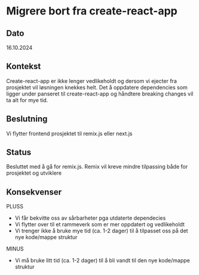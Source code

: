 # Migrere bort fra create-react-app

## Dato

16.10.2024

## Kontekst
Create-react-app er ikke lenger vedlikeholdt og dersom vi ejecter fra prosjektet vil løsningen knekkes helt. Det å oppdatere dependencies som ligger under panseret
til create-react-app og håndtere breaking changes vil ta alt for mye tid.


## Beslutning
Vi flytter frontend prosjektet til remix.js eller next.js

## Status
Besluttet med å gå for remix.js. Remix vil kreve mindre tilpassing både for prosjektet og utviklere

## Konsekvenser
PLUSS
+ Vi får bekvitte oss av sårbarheter pga utdaterte dependecies
+ Vi flytter over til et rammeverk som er mer oppdatert og vedlikeholdt
+ Vi trenger ikke å bruke mye tid (ca. 1-2 dager) til å tilpasset oss på det nye kode/mappe struktur

MINUS
- Vi må bruke litt tid (ca. 1-2 dager) til å bli vandt til den nye kode/mappe struktur
